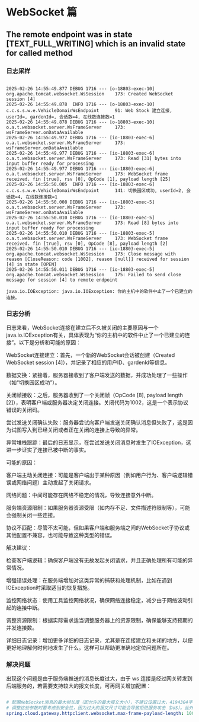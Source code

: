 # WebSocket 篇

## The remote endpoint was in state [TEXT_FULL_WRITING] which is an invalid state for called method

### 日志采样

```text

2025-02-26 14:55:49.877 DEBUG 1716 --- [o-18803-exec-10] org.apache.tomcat.websocket.WsSession    173: Created WebSocket session [4]
2025-02-26 14:55:49.878  INFO 1716 --- [o-18803-exec-10] c.c.s.s.w.e.VehicleDomainWsEndpoint      91: Web Stock 建立连接, userId=, gardenId=, 会话数=4, 在线数连接数=1
2025-02-26 14:55:49.878 DEBUG 1716 --- [o-18803-exec-10] o.a.t.websocket.server.WsFrameServer     173: wsFrameServer.onDataAvailable
2025-02-26 14:55:49.977 DEBUG 1716 --- [io-18803-exec-6] o.a.t.websocket.server.WsFrameServer     173: wsFrameServer.onDataAvailable
2025-02-26 14:55:49.977 DEBUG 1716 --- [io-18803-exec-6] o.a.t.websocket.server.WsFrameServer     173: Read [31] bytes into input buffer ready for processing
2025-02-26 14:55:49.977 DEBUG 1716 --- [io-18803-exec-6] o.a.t.websocket.server.WsFrameServer     173: WebSocket frame received. fin [true], rsv [0], OpCode [1], payload length [25]
2025-02-26 14:55:50.005  INFO 1716 --- [io-18803-exec-6] c.c.s.s.w.e.VehicleDomainWsEndpoint      141: 切换园区成功, userId=2, 会话数=4, 在线数连接数=1
2025-02-26 14:55:50.008 DEBUG 1716 --- [io-18803-exec-5] o.a.t.websocket.server.WsFrameServer     173: wsFrameServer.onDataAvailable
2025-02-26 14:55:50.010 DEBUG 1716 --- [io-18803-exec-5] o.a.t.websocket.server.WsFrameServer     173: Read [8] bytes into input buffer ready for processing
2025-02-26 14:55:50.010 DEBUG 1716 --- [io-18803-exec-5] o.a.t.websocket.server.WsFrameServer     173: WebSocket frame received. fin [true], rsv [0], OpCode [8], payload length [2]
2025-02-26 14:55:50.010 DEBUG 1716 --- [io-18803-exec-5] org.apache.tomcat.websocket.WsSession    173: Close message with reason [CloseReason: code [1002], reason [null]] received for session [4] in state [OPEN]
2025-02-26 14:55:50.011 DEBUG 1716 --- [io-18803-exec-5] org.apache.tomcat.websocket.WsSession    175: Failed to send close message for session [4] to remote endpoint

java.io.IOException: java.io.IOException: 你的主机中的软件中止了一个已建立的连接。

```

### 日志分析

日志来看，WebSocket连接在建立后不久被关闭的主要原因与一个java.io.IOException有关，具体表现为“你的主机中的软件中止了一个已建立的连接”。以下是分析和可能的原因：

WebSocket连接建立：首先，一个新的WebSocket会话被创建（Created WebSocket session [4]），并记录了相应的用户ID、gardenId等信息。

数据交换：紧接着，服务器接收到了客户端发送的数据，并成功处理了一些操作（如“切换园区成功”）。

关闭帧接收：之后，服务器收到了一个关闭帧（OpCode [8], payload length [2]），表明客户端或服务器决定关闭连接。关闭代码为1002，这是一个表示协议错误的关闭码。

尝试发送关闭确认失败：服务器尝试向客户端发送关闭确认消息但失败了，这是因为试图写入到已经关闭或者正在关闭的连接上导致的异常。

异常堆栈跟踪：最后的日志显示，在尝试发送关闭消息时发生了IOException，这进一步证实了连接已被中断的事实。

可能的原因：

客户端主动关闭连接：可能是客户端出于某种原因（例如用户行为、客户端逻辑错误或网络问题）主动发起了关闭请求。

网络问题：中间可能存在网络不稳定的情况，导致连接意外中断。

服务端资源限制：如果服务器资源受限（如内存不足、文件描述符限制等），可能会强制关闭一些连接。

协议不匹配：尽管不太可能，但如果客户端和服务端之间的WebSocket子协议或其他配置不兼容，也可能导致这种类型的错误。

解决建议：

检查客户端逻辑：确保客户端没有无故发起关闭请求，并且正确处理所有可能的异常情况。

增强错误处理：在服务端增加对这类异常的捕获和处理机制，比如在遇到IOException时采取适当的恢复措施。

监控网络状态：使用工具监控网络状况，确保网络连接稳定，减少由于网络波动引起的连接中断。

调整资源限制：根据实际需求适当调整服务器上的资源限制，确保能够支持预期的并发连接数。

详细日志记录：增加更多详细的日志记录，尤其是在连接建立和关闭的地方，以便更好地理解何时何地发生了什么。这样可以帮助更准确地定位问题所在。

### 解决问题

出现这个问题是由于服务端推送的消息长度过大，由于 ws 连接是经过网关转发到后端服务的，若需要支持较大的报文长度，可再网关增加配置：

```yaml

# 配置WebSocket消息的最大帧长度（即允许的最大报文大小），不建议设置过大，4194304字节=4M，65536字节=64kb。
# 调整这些参数时要考虑到安全性，因为过大的报文尺寸可能会导致拒绝服务攻击（DoS）。此外，根据实际业务需求合理设置这些值非常重要，避免不必要的资源浪费。
spring.cloud.gateway.httpclient.websocket.max-frame-payload-length: 10065536

```
